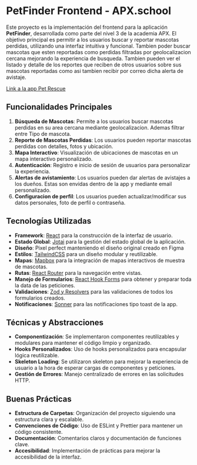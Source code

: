 # PetFinder Frontend - APX.school

Este proyecto es la implementación del frontend para la aplicación **PetFinder**, desarrollada como parte del nivel 3 de la academia APX. El objetivo principal es permitir a los usuarios buscar y reportar mascotas perdidas, utilizando una interfaz intuitiva y funcional. Tambien poder buscar mascotas que esten reportadas como perdidas filtradas por geolocalizacion cercana mejorando la experiencia de busqueda. Tambien pueden ver el listado y detalle de los reportes que reciben de otros usuarios sobre sus mascotas reportadas como asi tambien recibir por correo dicha alerta de avistaje.

[Link a la app Pet Rescue](http://apx.school/)

## Funcionalidades Principales

1. **Búsqueda de Mascotas**: Permite a los usuarios buscar mascotas perdidas en su area cercana mediante geolocalizacion. Ademas filtrar entre Tipo de mascota.
2. **Reporte de Mascotas Perdidas**: Los usuarios pueden reportar mascotas perdidas con detalles, fotos y ubicación.
3. **Mapa Interactivo**: Visualización de ubicaciones de mascotas en un mapa interactivo personalizado.
4. **Autenticación**: Registro e inicio de sesión de usuarios para personalizar la experiencia.
5. **Alertas de avistamiento**: Los usuarios pueden dar alertas de avistajes a los dueños. Estas son envidas dentro de la app y mediante email personalizado.
6. **Configuracion de perfil**: Los usuarios pueden actualizar/modificar sus datos personales, foto de perfil o contraseña.

## Tecnologías Utilizadas

- **Framework**: [React](https://reactjs.org/) para la construcción de la interfaz de usuario.
- **Estado Global**: [Jotai](https://jotai.org/) para la gestión del estado global de la aplicación.
- **Diseño**: Pixel perfect manteniendo el diseño original creado en Figma
- **Estilos**: [TailwindCSS](http://tailwindcss.com/) para un diseño modular y reutilizable.
- **Mapas**: [Mapbox](https://www.mapbox.com/) para la integración de mapas interactivos de muestra de mascotas.
- **Rutas**: [React Router](https://reactrouter.com/) para la navegación entre vistas.
- **Manejo de Formularios**: [React Hook Forms](https://react-hook-form.com/) para obtener y preparar toda la data de las peticiones.
- **Validaciones**: [Zod y Resolvers](https://zod.dev/) para las validaciones de todos los formularios creados.
- **Notificaciones**: [Sonner](https://sonner.emilkowal.ski/) para las notificaciones tipo toast de la app.

## Técnicas y Abstracciones

- **Componentización**: Se implementaron componentes reutilizables y modulares para mantener el código limpio y organizado.
- **Hooks Personalizados**: Uso de hooks personalizados para encapsular lógica reutilizable.
- **Skeleton Loading**: Se utilizaron skeleton para mejorar la experiencia de usuario a la hora de esperar cargas de componentes y peticiones.
- **Gestión de Errores**: Manejo centralizado de errores en las solicitudes HTTP.

## Buenas Prácticas

- **Estructura de Carpetas**: Organización del proyecto siguiendo una estructura clara y escalable.
- **Convenciones de Código**: Uso de ESLint y Prettier para mantener un código consistente.
- **Documentación**: Comentarios claros y documentación de funciones clave.
- **Accesibilidad**: Implementación de prácticas para mejorar la accesibilidad de la interfaz.

